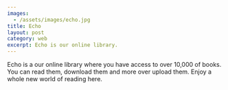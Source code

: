 ```yaml
---
images:
  - /assets/images/echo.jpg
title: Echo
layout: post
category: web
excerpt: Echo is our online library.
---
```

Echo is a our online library where you have access to over 10,000 of books. You can read them, download them and more over upload them. Enjoy a whole new world of reading here.